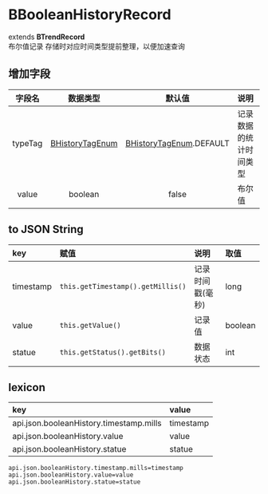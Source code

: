 # BBooleanHistoryRecord
extends **BTrendRecord**  
布尔值记录
存储时对应时间类型提前整理，以便加速查询

## 增加字段
| 字段名 | 数据类型 | 默认值 | 说明 |
|:-------:|:------:|:-------:|:------------|
| typeTag | [BHistoryTagEnum](../enums/HistoryTagEnum.md) | [BHistoryTagEnum](../enums/HistoryTagEnum.md).DEFAULT | 记录数据的统计时间类型 |
| value | boolean | false | 布尔值 |

## to JSON String
| key | 赋值 | 说明 | 取值 |
|:-------|:------|:-------|:---------|
| timestamp | `this.getTimestamp().getMillis()` | 记录时间戳(毫秒) | long |
| value | `this.getValue()` | 记录值 | boolean |
| statue | `this.getStatus().getBits()` | 数据状态 | int |

## lexicon
| key | value |
|:-------|:------|
| api.json.booleanHistory.timestamp.mills | timestamp |
| api.json.booleanHistory.value | value |
| api.json.booleanHistory.statue | statue |

`
api.json.booleanHistory.timestamp.mills=timestamp
api.json.booleanHistory.value=value
api.json.booleanHistory.statue=statue
`